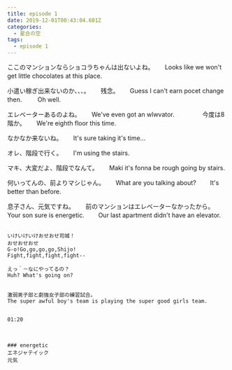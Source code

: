 ```yaml
---
title: episode 1
date: 2019-12-01T00:43:04.601Z
categories:
  - 星合の空
tags:
  - episode 1
---
```

ここのマンションならショコラちゃんは出ないよね。　　
Looks like we won't get little chocolates at this place.　　

小遣い稼ぎ出来ないのか、、、。　　
残念。　　
Guess I can't earn pocet change then. 　　
Oh well.　　

エレベーターあるのよね。　　
We've even got an wlwvator.　　
　　
今度は8階か。　　
We're eighth floor this time.　　

なかなか来ないね。　　
It's sure taking it's time...　　

オレ、階段で行く。　　
I'm using the stairs.　　　

マキ、大変だよ、階段でなんて。　　
Maki it's fonna be rough going by stairs.　　
　　

何いってんの、前よりマシじゃん。　　
What are you talking about?　　
It's better than before.　　

息子さん、元気ですね。　　
前のマンションはエレベーターなかったから。　　
Your son sure is energetic.　　
Our last apartment didn't have an elevator.　　
　　
~~~~

いけいけいけおせおせ司城！  
おせおせおせ   
G-o!Go,go,go,go,Shijo!   
Fight,fight,fight,fight--   

えっ＾－なにやってるの？
Huh? What's going on?


激弱男子部と劇強女子部の練習試合。   
The super awful boy's team is playing the super good girls team.   


01:20   



### energetic　　
エネジャテイック    　　
元気

　　

